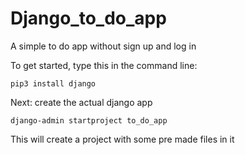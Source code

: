 # Django_to_do_app
A simple to do app without sign up and log in

To get started, type this in the command line:
```Shell
pip3 install django
```

Next: create the actual django app
```Shell
django-admin startproject to_do_app
```
This will create a project with some pre made files in it
